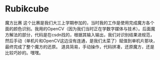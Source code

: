 # Rubikcube
魔方比赛
这个比赛是我们大三上学期参加的，当时我的工作是使用完成魔方各个面的颜色识别。我用的OpenCV（因为我们当时正在学数字媒体与技术）。后面魔方解法的部分，代码是在csdn找的，根据其输入输出，我们对识别结果进规范，然后手动（单机片和OpenCV这边没有连通，是我们太菜了）赋值到单机片那块，最终完成了整个魔方的还原。
道具简易，手动操作，代码拼凑，还原魔方，还是比较巧妙的。嘿嘿。
